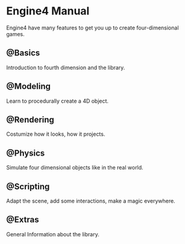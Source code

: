 # Engine4 Manual

Engine4 have many features to get you up to create four-dimensional games.

## @Basics

Introduction to fourth dimension and the library.

## @Modeling

Learn to procedurally create a 4D object.

## @Rendering

Costumize how it looks, how it projects.

## @Physics

Simulate four dimensional objects like in the real world.

## @Scripting

Adapt the scene, add some interactions, make a magic everywhere.

## @Extras

General Information about the library.